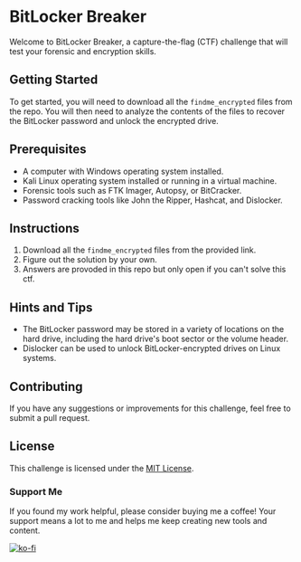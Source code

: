 # BitLocker Breaker

Welcome to BitLocker Breaker, a capture-the-flag (CTF) challenge that will test your forensic and encryption skills.

## Getting Started

To get started, you will need to download all the `findme_encrypted` files from the repo. You will then need to analyze the contents of the files to recover the BitLocker password and unlock the encrypted drive.

## Prerequisites

- A computer with Windows operating system installed.
- Kali Linux operating system installed or running in a virtual machine.
- Forensic tools such as FTK Imager, Autopsy, or BitCracker.
- Password cracking tools like John the Ripper, Hashcat, and Dislocker.

## Instructions

1. Download all the `findme_encrypted` files from the provided link.
2. Figure out the solution by your own.
3. Answers are provoded in this repo but only open if you can't solve this ctf.

## Hints and Tips

- The BitLocker password may be stored in a variety of locations on the hard drive, including the hard drive's boot sector or the volume header.
- Dislocker can be used to unlock BitLocker-encrypted drives on Linux systems.

## Contributing

If you have any suggestions or improvements for this challenge, feel free to submit a pull request.

## License

This challenge is licensed under the [MIT License](https://opensource.org/licenses/MIT).

### Support Me

If you found my work helpful, please consider buying me a coffee! Your support means a lot to me and helps me keep creating new tools and content.

[![ko-fi](https://ko-fi.com/img/githubbutton_sm.svg)](https://ko-fi.com/T6T3JBK3D)
